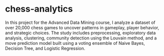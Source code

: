 # chess-analytics

In this project for the Advanced Data Mining course, I analyze a dataset of over 20,000 chess games to uncover patterns in gameplay, player behavior, and strategic choices. The study includes preprocessing, exploratory data analysis, clustering, community detection using the Louvain method, and a move prediction model built using a voting ensemble of Naive Bayes, Decision Tree, and Logistic Regression.
